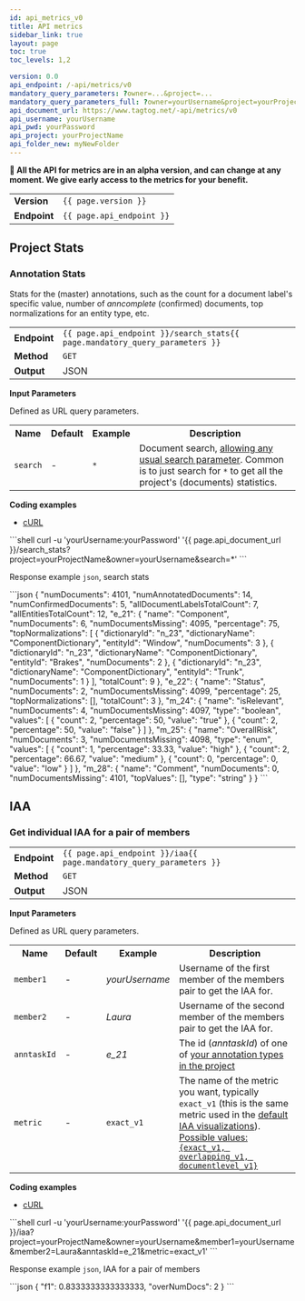 ```yaml
---
id: api_metrics_v0
title: API metrics
sidebar_link: true
layout: page
toc: true
toc_levels: 1,2

version: 0.0
api_endpoint: /-api/metrics/v0
mandatory_query_parameters: ?owner=...&project=...
mandatory_query_parameters_full: ?owner=yourUsername&project=yourProjectName
api_document_url: https://www.tagtog.net/-api/metrics/v0
api_username: yourUsername
api_pwd: yourPassword
api_project: yourProjectName
api_folder_new: myNewFolder
---
```


<div class="two-third-col">
  <p><strong>🤠 All the API for metrics are in an alpha version, and can change at any moment. We give early access to the metrics for your benefit.</strong></p>

  <table style="width:100%;white-space:nowrap;">
    <tr>
      <td><strong>Version</strong></td>
      <td><code>{{ page.version }}</code></td>
    </tr>
    <tr>
      <td><strong>Endpoint</strong></td>
      <td><code>{{ page.api_endpoint }}</code></td>
    </tr>
  </table>
</div>


<div class="two-third-col" markdown="1"> <!-- Opens main section: two-third-cold div -->

## Project Stats  

### Annotation Stats

Stats for the (master) annotations, such as the count for a document label's specific value, number of _anncomplete_ (confirmed) documents, top normalizations for an entity type, etc.

<table style="width:100%;white-space:nowrap;">
  <tr>
    <td><strong>Endpoint</strong></td>
    <td><code>{{ page.api_endpoint }}/search_stats{{ page.mandatory_query_parameters }}</code></td>
  </tr>
  <tr>
    <td><strong>Method</strong></td>
    <td><code>GET</code></td>
  </tr>
  <tr>
    <td><strong>Output</strong></td>
    <td>JSON</td>
  </tr>
</table>

**Input Parameters**

Defined as URL query parameters.

<table style="width:100%;">
  <tr>
    <th>Name</th>
    <th>Default</th>
    <th>Example</th>
    <th>Description</th>
  </tr>
  <tr>
    <td><code>search</code></td>
    <td>-</td>
    <td><code>&ast;</code></td>
    <td>Document search, <a href="search-queries.html">allowing any usual search parameter</a>. Common is to just search for <code>&ast;</code> to get all the project's (documents) statistics.</td>
  </tr>
</table>

</div>
<div class="two-third-col" markdown="1"> <!-- Opens main section: two-third-cold div -->

**Coding examples**

<div id="tabs-container">
  <ul class="tabs-menu">
    <li class="current"><a href="#tab-1-export-settings">cURL</a></li>
  </ul>
  <div class="tab">
<div id="tab-1-export-settings" class="tab-content" style="display: block" markdown="1">
```shell
curl -u 'yourUsername:yourPassword' '{{ page.api_document_url }}/search_stats?project=yourProjectName&owner=yourUsername&search=*'
```
</div>
  </div>
</div>

</div> <!-- Closes main section: two-third-cold div -->

<div class="one-third-col">
  <p>Response example <code>json</code>, search stats</p>
  <div markdown="1">
```json
{  
  "numDocuments": 4101,
  "numAnnotatedDocuments": 14,
  "numConfirmedDocuments": 5,  
  "allDocumentLabelsTotalCount": 7,
  "allEntitiesTotalCount": 12,
  "e_21": {
    "name": "Component",
    "numDocuments": 6,
    "numDocumentsMissing": 4095,
    "percentage": 75,
    "topNormalizations": [
      {
        "dictionaryId": "n_23",
        "dictionaryName": "ComponentDictionary",
        "entityId": "Window",
        "numDocuments": 3
      },
      {
        "dictionaryId": "n_23",
        "dictionaryName": "ComponentDictionary",
        "entityId": "Brakes",
        "numDocuments": 2
      },
      {
        "dictionaryId": "n_23",
        "dictionaryName": "ComponentDictionary",
        "entityId": "Trunk",
        "numDocuments": 1
      }
    ],
    "totalCount": 9
  },
  "e_22": {
    "name": "Status",
    "numDocuments": 2,
    "numDocumentsMissing": 4099,
    "percentage": 25,
    "topNormalizations": [],
    "totalCount": 3
  },
  "m_24": {
    "name": "isRelevant",
    "numDocuments": 4,
    "numDocumentsMissing": 4097,
    "type": "boolean",
    "values": [
      {
        "count": 2,
        "percentage": 50,
        "value": "true"
      },
      {
        "count": 2,
        "percentage": 50,
        "value": "false"
      }
    ]
  },
  "m_25": {
    "name": "OverallRisk",
    "numDocuments": 3,
    "numDocumentsMissing": 4098,
    "type": "enum",
    "values": [
      {
        "count": 1,
        "percentage": 33.33,
        "value": "high"
      },
      {
        "count": 2,
        "percentage": 66.67,
        "value": "medium"
      },
      {
        "count": 0,
        "percentage": 0,
        "value": "low"
      }
    ]
  },
  "m_28": {
    "name": "Comment",
    "numDocuments": 0,
    "numDocumentsMissing": 4101,
    "topValues": [],
    "type": "string"
  }
}
```
  </div>
</div>




<div class="two-third-col" markdown="1"> <!-- Opens main section: two-third-cold div -->

## IAA

### Get individual IAA for a pair of members

<table style="width:100%;white-space:nowrap;">
  <tr>
    <td><strong>Endpoint</strong></td>
    <td><code>{{ page.api_endpoint }}/iaa{{ page.mandatory_query_parameters }}</code></td>
  </tr>
  <tr>
    <td><strong>Method</strong></td>
    <td><code>GET</code></td>
  </tr>
  <tr>
    <td><strong>Output</strong></td>
    <td>JSON</td>
  </tr>
</table>

**Input Parameters**

Defined as URL query parameters.

<table style="width:100%;">
  <tr>
    <th>Name</th>
    <th>Default</th>
    <th>Example</th>
    <th>Description</th>
  </tr>
  <tr>
    <td><code>member1</code></td>
    <td>-</td>
    <td><em>yourUsername</em></td>
    <td>Username of the first member of the members pair to get the IAA for.</td>
  </tr>
  <tr>
    <td><code>member2</code></td>
    <td>-</td>
    <td><em>Laura</em></td>
    <td>Username of the second member of the members pair to get the IAA for.</td>
  </tr>
  <tr>
    <td><code>anntaskId</code></td>
    <td>-</td>
    <td><em>e_21</em></td>
    <td>The id (<em>anntaskId</em>) of one of <a href="API_settings_v1.html#annotations-legend">your annotation types in the project</a></td>
  </tr>
  <tr>
    <td><code>metric</code></td>
    <td>-</td>
    <td><code>exact_v1</code></td>
    <td>The name of the metric you want, typically <code>exact_v1</code> (this is the same metric used in the <a href="collaboration#iaa-inter-annotator-agreement">default IAA visualizations</a>). <a title="IAA: how it is calculated" href="IAA-calculation-methods">Possible values: <code>{exact_v1, overlapping_v1, documentlevel_v1}</code></a></td>
  </tr>
</table>

</div>
<div class="two-third-col" markdown="1"> <!-- Opens main section: two-third-cold div -->

**Coding examples**

<div id="tabs-container">
  <ul class="tabs-menu">
    <li class="current"><a href="#tab-1-export-settings">cURL</a></li>
  </ul>
  <div class="tab">
<div id="tab-1-export-settings" class="tab-content" style="display: block" markdown="1">
```shell
curl -u 'yourUsername:yourPassword' '{{ page.api_document_url }}/iaa?project=yourProjectName&owner=yourUsername&member1=yourUsername&member2=Laura&anntaskId=e_21&metric=exact_v1'
```
</div>
  </div>
</div>

</div> <!-- Closes main section: two-third-cold div -->

<div class="one-third-col">
  <p>Response example <code>json</code>, IAA for a pair of members</p>
  <div markdown="1">
```json
{
  "f1": 0.8333333333333333,
  "overNumDocs": 2
}
```
  </div>
</div>
